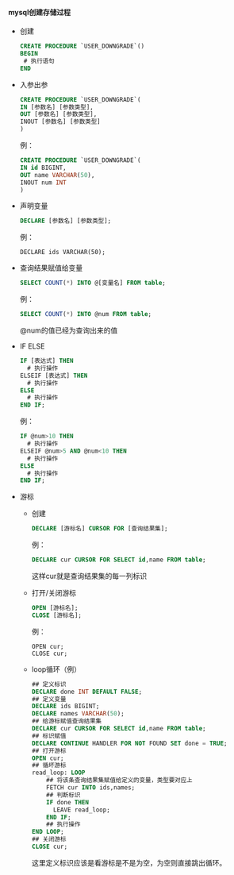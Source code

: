 #### mysql创建存储过程

- 创建

  ```sql
  CREATE PROCEDURE `USER_DOWNGRADE`()
  BEGIN
   # 执行语句
  END
  ```

- 入参出参

  ```sql
  CREATE PROCEDURE `USER_DOWNGRADE`(
  IN [参数名] [参数类型],
  OUT [参数名] [参数类型],
  INOUT [参数名] [参数类型]
  )
  ```

  例：

  ```sql
  CREATE PROCEDURE `USER_DOWNGRADE`(
  IN id BIGINT,
  OUT name VARCHAR(50),
  INOUT num INT
  )
  ```

- 声明变量

  ```sql
  DECLARE [参数名] [参数类型];
  ```

  例：

  ```
  DECLARE ids VARCHAR(50);
  ```

- 查询结果赋值给变量

  ```sql
  SELECT COUNT(*) INTO @[变量名] FROM table;
  ```

  例：

  ```sql
  SELECT COUNT(*) INTO @num FROM table;
  ```

  @num的值已经为查询出来的值

- IF ELSE

  ```sql
  IF [表达式] THEN 
  	# 执行操作
  ELSEIF [表达式] THEN 
  	# 执行操作
  ELSE
  	# 执行操作
  END IF;
  ```

  例：

  ```sql
  IF @num>10 THEN 
  	# 执行操作
  ELSEIF @num>5 AND @num<10 THEN 
  	# 执行操作
  ELSE
  	# 执行操作
  END IF;
  ```

- 游标

  - 创建

    ```sql
    DECLARE [游标名] CURSOR FOR [查询结果集];
    ```

    例：

    ```sql
    DECLARE cur CURSOR FOR SELECT id,name FROM table;
    ```

    这样cur就是查询结果集的每一列标识

  - 打开/关闭游标

    ```sql
    OPEN [游标名];
    CLOSE [游标名];
    ```

    例：

    ```
    OPEN cur;
    CLOSE cur;
    ```

  - loop循环（例）

    ```sql
    ## 定义标识
    DECLARE done INT DEFAULT FALSE;
    ## 定义变量
    DECLARE ids BIGINT;
    DECLARE names VARCHAR(50);
    ## 给游标赋值查询结果集
    DECLARE cur CURSOR FOR SELECT id,name FROM table;
    ## 标识赋值
    DECLARE CONTINUE HANDLER FOR NOT FOUND SET done = TRUE;
    ## 打开游标
    OPEN cur;
    ## 循坏游标
    read_loop: LOOP
    	## 将该条查询结果集赋值给定义的变量，类型要对应上
    	FETCH cur INTO ids,names;
    	## 判断标识
    	IF done THEN
          LEAVE read_loop;
        END IF;
        ## 执行操作
    END LOOP;
    ## 关闭游标
    CLOSE cur;
    ```

    这里定义标识应该是看游标是不是为空，为空则直接跳出循环。